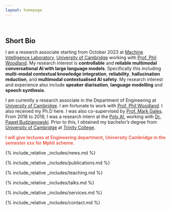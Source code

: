 ```yaml
---
layout: homepage
---
```


<h1 id="about-me"></h1>

<h2 style="margin: 60px 0px 10px;">Short Bio</h2>

<!-- I am currently a research associate in the Department of Engineering at [University of Cambridge](https://www.cam.ac.uk/). I am fortunate to work with [Prof. Phil Woodland](http://www.eng.cam.ac.uk/profiles/pw117). I received my Ph.D. in Computer Science at [Max Planck Institute for Informatics](https://www.mpi-inf.mpg.de/), where I was fortunate to be advised by [Prof. Bernt Schiele](https://people.mpi-inf.mpg.de/~schiele/) and [Prof. Qianru Sun](https://qianrusun.com/). As part of the [European Laboratory for Learning and Intelligent Systems (ELLIS) Ph.D. Program](https://ellis.eu/phd-postdoc), I was also co-supervised by [Prof. Christian Rupprecht](https://www.cs.ox.ac.uk/people/christian.rupprecht/) and [Prof. Andrea Vedaldi](https://www.robots.ox.ac.uk/~vedaldi/) in the [Visual Geometry Group (VGG)](https://www.robots.ox.ac.uk/~vgg/) at the [University of Oxford](https://www.ox.ac.uk/). From 2018 to 2019, I was a research intern at the [National University of Singapore](https://www.comp.nus.edu.sg/), working with [Prof. Tat-Seng Chua](https://www.chuatatseng.com/) and [Prof. Qianru Sun](https://qianrusun.com/). Prior to this, I obtained my bachelor’s degree from [Tianjin University](http://www.tju.edu.cn/english/index.htm).  -->

I am a research associate starting from October 2023 at [Machine Intelligence Laboratory](http://mi.eng.cam.ac.uk/), [University of Cambridge](https://www.cam.ac.uk/) working with [Prof. Phil Woodland](http://www.eng.cam.ac.uk/profiles/pw117). My research interest is **controllable** and **reliable multimodal conversational AI with large language models**. Specifically this including **multi-modal contextual knowledge integration**, **reliability**, **hallucination reduction**, and **multimodal contextualised AI safety**. My research interest and experience also include **speaker diarisation**, **language modelling** and **speech synthesis**.








I am currently a research associate in the Department of Engineering at [University of Cambridge](https://www.cam.ac.uk/). I am fortunate to work with [Prof. Phil Woodland](http://www.eng.cam.ac.uk/profiles/pw117). I also received my Ph.D here. I was also co-supervised by [Prof. Mark Gales](http://www.eng.cam.ac.uk/profiles/mjfg100). From 2018 to 2019, I was a research intern at the [Poly AI](https://poly.ai/), working with [Dr. Paweł Budzianowski](https://budzianowski.github.io/). Prior to this, I obtained my bachelor’s degree from [University of Cambridge](https://www.cam.ac.uk/) at [Trinity College](https://www.trin.cam.ac.uk/). 


<strong style="color:#e74d3c; font-weight:600"><strong style="color:#e74d3c; font-weight:600">I will give lectures at Engineering department, University Cambridge in the semester xxx for Mphil scheme.</strong></strong>

{% include_relative _includes/news.md %}

{% include_relative _includes/publications.md %}

{% include_relative _includes/teaching.md %}

{% include_relative _includes/talks.md %}

{% include_relative _includes/services.md %}

{% include_relative _includes/contact.md %}
